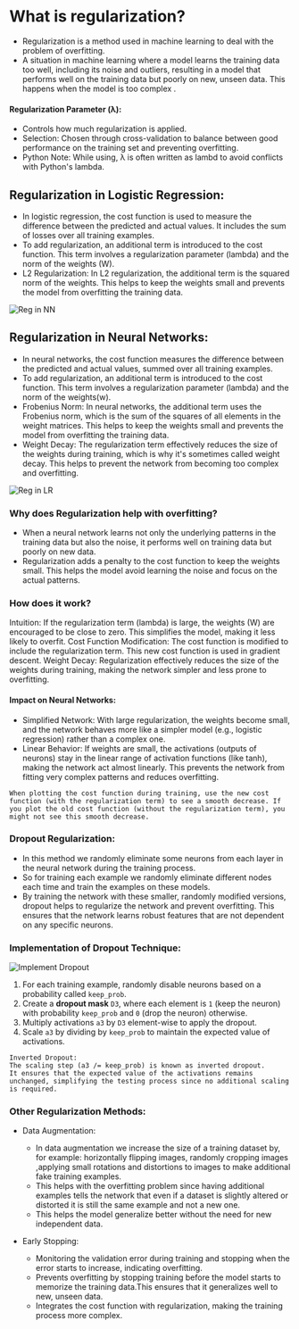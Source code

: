 # What is regularization?
- Regularization is a method used in machine learning to deal with the problem of overfitting.
-  A situation in machine learning where a model learns the training data too well, including its noise and outliers, resulting in a model that performs well on the training data but poorly on new, unseen data. This happens when the model is too complex .

#### Regularization Parameter (λ):
- Controls how much regularization is applied.
- Selection: Chosen through cross-validation to balance between good performance on the training set and preventing overfitting.
- Python Note: While using, λ is often written as lambd to avoid conflicts with Python's lambda.

## Regularization in Logistic Regression:
-  In logistic regression, the cost function is used to measure the difference between the predicted and actual values. It includes the sum of losses over all training examples.
-  To add regularization, an additional term is introduced to the cost function. This term involves a regularization parameter (lambda) and the norm of the weights (W).
- L2 Regularization: In L2 regularization, the additional term is the squared norm of the weights. This helps to keep the weights small and prevents the model from overfitting the training data.

![Reg in NN](https://github.com/user-attachments/assets/675ecf98-5264-4a4a-adbb-75b4c1b95091)

## Regularization in Neural Networks:
- In neural networks, the cost function measures the difference between the predicted and actual values, summed over all training examples.
- To add regularization, an additional term is introduced to the cost function. This term involves a regularization parameter (lambda) and the norm of the weights(w).
- Frobenius Norm: In neural networks, the additional term uses the Frobenius norm, which is the sum of the squares of all elements in the weight matrices. This helps to keep the weights small and prevents the model from overfitting the training data.
- Weight Decay: The regularization term effectively reduces the size of the weights during training, which is why it's sometimes called weight decay. This helps to prevent the network from becoming too complex and overfitting.

![Reg in LR](https://github.com/user-attachments/assets/53919fdd-fc48-45b8-9328-2c1dd75067f2)

### Why does Regularization help with overfitting?
- When a neural network learns not only the underlying patterns in the training data but also the noise, it performs well on training data but poorly on new data.
- Regularization adds a penalty to the cost function to keep the weights small. This helps the model avoid learning the noise and focus on the actual patterns.

### How does it work?
Intuition: If the regularization term (lambda) is large, the weights (W) are encouraged to be close to zero. This simplifies the model, making it less likely to overfit.
Cost Function Modification: The cost function is modified to include the regularization term. This new cost function is used in gradient descent.
Weight Decay: Regularization effectively reduces the size of the weights during training, making the network simpler and less prone to overfitting.

#### Impact on Neural Networks:
- Simplified Network: With large regularization, the weights become small, and the network behaves more like a simpler model (e.g., logistic regression) rather than a complex one.
- Linear Behavior: If weights are small, the activations (outputs of neurons) stay in the linear range of activation functions (like tanh), making the network act almost linearly. This prevents the network from fitting very complex patterns and reduces overfitting.

```
When plotting the cost function during training, use the new cost function (with the regularization term) to see a smooth decrease. If you plot the old cost function (without the regularization term), you might not see this smooth decrease.
```
### Dropout Regularization:
- In this method we randomly eliminate some neurons from each layer in the neural network during the training process.
- So for training each example we randomly eliminate different nodes each time and train the examples on these models.
- By training the network with these smaller, randomly modified versions, dropout helps to regularize the network and prevent overfitting. This ensures that the network learns robust features that are not dependent on any specific neurons.

### Implementation of Dropout Technique:

![Implement Dropout](https://github.com/user-attachments/assets/554366f5-f31c-4d41-a692-5051675c6835)

1. For each training example, randomly disable neurons based on a probability called `keep_prob`.
2. Create a **dropout mask** `D3`, where each element is `1` (keep the neuron) with probability `keep_prob` and `0` (drop the neuron) otherwise.
3. Multiply activations `a3` by `D3` element-wise to apply the dropout.
4. Scale `a3` by dividing by `keep_prob` to maintain the expected value of activations.

```
Inverted Dropout:
The scaling step (a3 /= keep_prob) is known as inverted dropout.
It ensures that the expected value of the activations remains unchanged, simplifying the testing process since no additional scaling is required.
```

### Other Regularization Methods:
- Data Augmentation:
  - In data augmentation we increase the size of a training dataset by, for example: horizontally flipping images, randomly cropping images ,applying small rotations and distortions to images to make additional fake training examples.
  - This helps with the overfitting problem since having additional examples tells the network that even if a dataset is slightly altered or distorted it is still the same example and not a new one.
  - This helps the model generalize better without the need for new independent data.

- Early Stopping:
  - Monitoring the validation error during training and stopping when the error starts to increase, indicating overfitting.
  - Prevents overfitting by stopping training before the model starts to memorize the training data.This ensures that it generalizes well to new, unseen data.
  - Integrates the cost function with regularization, making the training process more complex.


